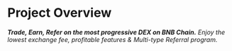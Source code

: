 # Project Overview

_**Trade, Earn, Refer on the most progressive DEX on BNB Chain.** Enjoy the lowest exchange fee, profitable features & Multi-type Referral program._
